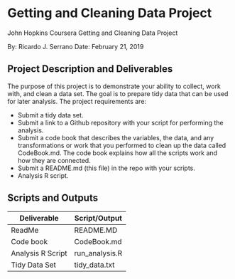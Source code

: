 # Getting and Cleaning Data Project
John Hopkins Coursera Getting and Cleaning Data Project

By: Ricardo J. Serrano
Date: February 21, 2019

## Project Description and Deliverables

The purpose of this project is to demonstrate your ability to collect, work with, and clean a data set. The goal is to prepare tidy data that can be used for later analysis. The project requirements are:

 - Submit a tidy data set.
 - Submit a link to a Github repository with your script for performing the analysis.
 - Submit a code book that describes the variables, the data, and any transformations or work that you performed to clean up the data called CodeBook.md.  The code book explains how all the scripts work and how they are connected.
 - Submit a README.md (this file) in the repo with your scripts.
 - Analysis R script.

## Scripts and Outputs

Deliverable | Script/Output
--- | ---
ReadMe | README.MD |
Code book | CodeBook.md
Analysis R Script | run_analysis.R 
Tidy Data Set | tidy_data.txt
